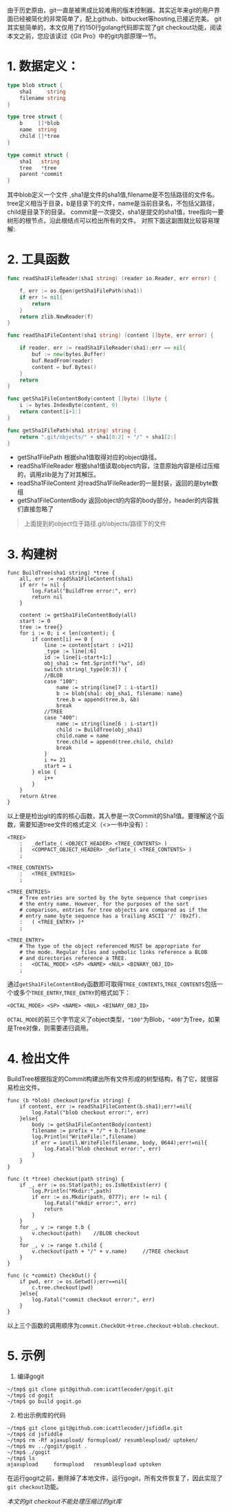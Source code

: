 
由于历史原由，git一直是被黑成比较难用的版本控制器。其实近年来git的用户界面已经被简化的非常简单了，配上github、bitbucket等hosting,已接近完美。
git其实挺简单的，本文仅用了约150行golang代码即实现了git checkout功能，阅读本文之前，您应该读过《Git Pro》中的git内部原理一节。

# 1. 数据定义：

``` go
type blob struct {
	sha1     string
	filename string
}

type tree struct {
	b     []*blob
	name  string
	child []*tree
}

type commit struct {
	sha1   string
	tree   *tree
	parent *commit
}
```

其中blob定义一个文件 ,sha1是文件的sha1值,filename是不包括路径的文件名。
tree定义相当于目录，b是目录下的文件，name是当前目录名，不包括父路径，child是目录下的目录。
commit是一次提交，sha1是提交的sha1值，tree指向一要树形的根节点，沿此根结点可以检出所有的文件。
对照下面这副图就比较容易理解:

# 2. 工具函数

```go
func readSha1FileReader(sha1 string) (reader io.Reader, err error) {

	f, err := os.Open(getSha1FilePath(sha1))
	if err != nil{
		return
	}
	return zlib.NewReader(f)
}

func readSha1FileContent(sha1 string) (content []byte, err error) {

	if reader, err := readSha1FileReader(sha1);err == nil{
		buf := new(bytes.Buffer)
		buf.ReadFrom(reader)
		content = buf.Bytes()
	}
	return
}

func getSha1FileContentBody(content []byte) []byte {
	i := bytes.IndexByte(content, 0)
	return content[i+1:]
}

func getSha1FilePath(sha1 string) string {
	return ".git/objects/" + sha1[0:2] + "/" + sha1[2:]
}
```

- getSha1FilePath			根据sha1值取得对应的object路径。
- readSha1FileReader		根据sha1值读取object内容，注意原始内容是经过压缩的，调用zlib是为了对其解压。
- readSha1FileContent		对readSha1FileReader的一层封装，返回的是byte数组
- getSha1FileContentBody	返回object的内容的body部分，header的内容我们直接忽略了

> 上面提到的object位于路径.git/objects/路径下的文件

# 3. 构建树

```
func BuildTree(sha1 string) *tree {
	all, err := readSha1FileContent(sha1)
	if err != nil {
		log.Fatal("BuildTree error:", err)
		return nil
	}

	content := getSha1FileContentBody(all)
	start := 0
	tree := tree{}
	for i := 0; i < len(content); {
		if content[i] == 0 {
			line := content[start : i+21]
			_type := line[:6]
			id := line[i-start+1:]
			obj_sha1 := fmt.Sprintf("%x", id)
			switch string(_type[0:3]) {
			//BLOB
			case "100":
				name := string(line[7 : i-start])
				b := blob{sha1: obj_sha1, filename: name}
				tree.b = append(tree.b, &b)
				break
			//TREE
			case "400":
				name := string(line[6 : i-start])
				child := BuildTree(obj_sha1)
				child.name = name
				tree.child = append(tree.child, child)
				break
			}
			i += 21
			start = i
		} else {
			i++
		}
	}
	return &tree
}
```

以上便是检出git的库的核心函数，其入参是一次Commit的Sha1值。要理解这个函数，需要知道tree文件的格式定义（<<Git Pro>>一书中没有）：

```
<TREE>
	:	_deflate_( <OBJECT_HEADER> <TREE_CONTENTS> )
	|	<COMPACT_OBJECT_HEADER> _deflate_( <TREE_CONTENTS> )
	;

<TREE_CONTENTS>
	:	<TREE_ENTRIES>
	;

<TREE_ENTRIES>
	# Tree entries are sorted by the byte sequence that comprises
	# the entry name. However, for the purposes of the sort
	# comparison, entries for tree objects are compared as if the
	# entry name byte sequence has a trailing ASCII '/' (0x2f).
	:	( <TREE_ENTRY> )*
	;

<TREE_ENTRY>
	# The type of the object referenced MUST be appropriate for
	# the mode. Regular files and symbolic links reference a BLOB
	# and directories reference a TREE.
	:	<OCTAL_MODE> <SP> <NAME> <NUL> <BINARY_OBJ_ID>
	;
```
通过`getSha1FileContentBody`函数即可取得`TREE_CONTENTS`,`TREE_CONTENTS`包括一个或多个`TREE_ENTRY`,`TREE_ENTRY`的格式如下：

```
<OCTAL_MODE> <SP> <NAME> <NUL> <BINARY_OBJ_ID>
```

`OCTAL_MODE`的前三个字节定义了object类型，`"100"`为Blob，`"400"`为Tree，如果是Tree对像，则需要递归调用。

# 4. 检出文件

BuildTree根据指定的Commit构建出所有文件形成的树型结构，有了它，就很容易检出文件。

```
func (b *blob) checkout(prefix string) {
	if content, err := readSha1FileContent(b.sha1);err!=nil{
		log.Fatal("blob checkout error:", err)
	}else{
		body := getSha1FileContentBody(content)
		filename := prefix + "/" + b.filename
		log.Println("WriteFile:",filename)
		if err = ioutil.WriteFile(filename, body, 0644);err!=nil{
			log.Fatal("blob checkout error:", err)
		}
	}
}

func (t *tree) checkout(path string) {
	if _, err := os.Stat(path); os.IsNotExist(err) {
		log.Println("Mkdir:",path)
		if err := os.Mkdir(path, 0777); err != nil {
			log.Fatal("mkdir error:", err)
			return
		}
	}
	for _, v := range t.b {
		v.checkout(path)	//BLOB checkout
	}
	for _, v := range t.child {
		v.checkout(path + "/" + v.name)		//TREE checkout
	}
}

func (c *commit) CheckOut() {
	if pwd, err := os.Getwd();err==nil{
		c.tree.checkout(pwd)
	}else{
		log.Fatal("commit checkout error:", err)
	}
}
```

以上三个函数的调用顺序为`commit.CheckOUt`->`tree.checkout`->`blob.checkout`.

# 5. 示例

1. 编译gogit
```
~/tmp$ git clone git@github.com:icattlecoder/gogit.git
~/tmp$ cd gogit
~/tmp$ go build gogit.go
```
2. 检出示例库的代码
```
~/tmp$ git clone git@github.com:icattlecoder/jsfiddle.git
~/tmp$ cd jsfiddle
~/tmp$ rm -Rf ajaxupload/ formupload/ resumbleupload/ uptoken/
~/tmp$ mv ../gogit/gogit .
~/tmp$ ./gogit
~/tmp$ ls
ajaxupload     formupload   resumbleupload uptoken
```
在运行gogit之前，删除掉了本地文件，运行gogit，所有文件恢复了，因此实现了`git checkout`功能。

*本文的git checkout不能处理压缩过的git库*

